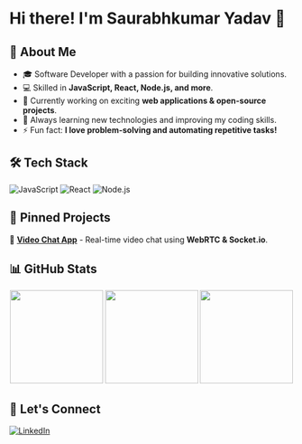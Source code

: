 # Hi there! I'm Saurabhkumar Yadav 👋

## 🚀 About Me
- 🎓 Software Developer with a passion for building innovative solutions.
- 💻 Skilled in **JavaScript, React, Node.js, and more**.
- 🔭 Currently working on exciting **web applications & open-source projects**.
- 🌱 Always learning new technologies and improving my coding skills.
- ⚡ Fun fact: **I love problem-solving and automating repetitive tasks!**

## 🛠️ Tech Stack
<!-- Add icons for tech stack (optional) -->
![JavaScript](https://img.shields.io/badge/JavaScript-F7DF1E?style=for-the-badge&logo=javascript&logoColor=black)
![React](https://img.shields.io/badge/React-61DAFB?style=for-the-badge&logo=react&logoColor=black)
![Node.js](https://img.shields.io/badge/Node.js-43853D?style=for-the-badge&logo=node.js&logoColor=white)

## 📌 Pinned Projects
🔹 [**Video Chat App**](https://github.com/Saurabhtcet/video-chat-app) - Real-time video chat using **WebRTC & Socket.io**.

## 📊 GitHub Stats
<p align="center">
  <img src="https://github-readme-stats.vercel.app/api?username=Saurabhtcet&show_icons=true&theme=radical" height="165">
  <img src="https://github-readme-stats.vercel.app/api/top-langs/?username=Saurabhtcet&layout=compact&theme=radical" height="165">
  <img src="https://streak-stats.demolab.com/?user=Saurabhtcet&theme=radical" height="165">
</p>

## 🌟 Let's Connect
[![LinkedIn](https://img.shields.io/badge/LinkedIn-blue?style=for-the-badge&logo=linkedin&logoColor=white)](https://www.linkedin.com/in/saurabhkumar-yadav-b20399211)
